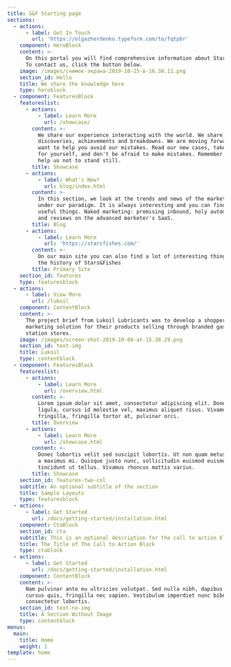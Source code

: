 ```yaml
---
title: S&F Starting page
sections:
  - actions:
      - label: Get In Touch
        url: 'https://olgazherdenko.typeform.com/to/fqtpbr'
    component: HeroBlock
    content: >-
      On this portal you will find comprehensive information about Stars&Fishes.
      To contact us, click the button below.
    image: /images/снимок-экрана-2019-10-25-в-16.38.11.png
    section_id: Hello
    title: We share the knowledge here
    type: heroblock
  - component: FeaturesBlock
    featureslist:
      - actions:
          - label: Learn More
            url: /showcase/
        content: >-
          We share our experience interacting with the world. We share our
          discoveries, achievements and breakdowns. We are moving forward and we
          want to help you avoid our mistakes. Read our new cases, take notes
          for yourself, and don't be afraid to make mistakes. Remember, mistakes
          help us not to stand still.
        title: Showcase
      - actions:
          - label: What's New?
            url: blog/index.html
        content: >-
          In this section, we look at the trends and news of the marketing world
          under our paradigm. It is always interesting and you can find a lot of
          useful things. Naked marketing: promising inbound, holy automation,
          and reviews on the advanced marketer's SaaS.
        title: Blog
      - actions:
          - label: Learn More
            url: 'https://starsfishes.com/'
        content: >-
          On our main site you can also find a lot of interesting things about
          the history of Stars&Fishes
        title: Primary Site
    section_id: features
    type: featuresblock
  - actions:
      - label: View More
        url: /lukoil
    component: ContentBlock
    content: >-
      The project brief from Lukoil Lubricants was to develop a shopper
      marketing solution for their products selling through branded gasoline
      station stores.
    image: /images/screen-shot-2019-10-04-at-15.38.29.png
    section_id: text-img
    title: Lukoil
    type: contentblock
  - component: FeaturesBlock
    featureslist:
      - actions:
          - label: Learn More
            url: /overview.html
        content: >-
          Lorem ipsum dolor sit amet, consectetur adipiscing elit. Donec nisl
          ligula, cursus id molestie vel, maximus aliquet risus. Vivamus in nibh
          fringilla, fringilla tortor at, pulvinar orci.
        title: Overview
      - actions:
          - label: Learn More
            url: /showcase.html
        content: >-
          Donec lobortis velit sed suscipit lobortis. Ut non quam metus. Nullam
          a maximus mi. Quisque justo nunc, sollicitudin euismod euismod at,
          tincidunt ut tellus. Vivamus rhoncus mattis varius.
        title: Showcase
    section_id: features-two-col
    subtitle: An optional subtitle of the section
    title: Sample Layouts
    type: featuresblock
  - actions:
      - label: Get Started
        url: /docs/getting-started/installation.html
    component: CtaBlock
    section_id: cta
    subtitle: This is an optional description for the call to action block.
    title: The Title of The Call to Action Block
    type: ctablock
  - actions:
      - label: Get Started
        url: /docs/getting-started/installation.html
    component: ContentBlock
    content: >-
      Nam pulvinar ante eu ultricies volutpat. Sed nulla nibh, dapibus sit amet
      cursus quis, fringilla nec sapien. Vestibulum imperdiet nunc bibendum
      consectetur lobortis.
    section_id: text-no-img
    title: A Section Without Image
    type: contentblock
menus:
  main:
    title: Home
    weight: 1
template: home
---
```


